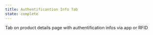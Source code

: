 ```yaml
---
title: Authentificantion Info Tab
state: complete
---
```

Tab on product details page with authentification infos via app or RFID
